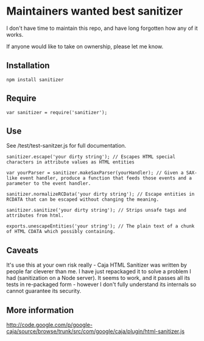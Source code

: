 # Maintainers wanted best sanitizer

I don't have time to maintain this repo, and have long forgotten how any of it works.

If anyone would like to take on ownership, please let me know.

## Installation

```
npm install sanitizer
```

## Require

```
var sanitizer = require('sanitizer');
```

## Use

See /test/test-sanitzer.js for full documentation.

```
sanitizer.escape('your dirty string'); // Escapes HTML special characters in attribute values as HTML entities
```

```
var yourParser = sanitizer.makeSaxParser(yourHandler); // Given a SAX-like event handler, produce a function that feeds those events and a parameter to the event handler.
```

```
sanitizer.normalizeRCData('your dirty string'); // Escape entities in RCDATA that can be escaped without changing the meaning.
```

```
sanitizer.sanitize('your dirty string'); // Strips unsafe tags and attributes from html.
```

```
exports.unescapeEntities('your string'); // The plain text of a chunk of HTML CDATA which possibly containing.
```

## Caveats

It's use this at your own risk really - Caja HTML Sanitizer was written by people far cleverer than me. I have just repackaged it to solve a problem I had (sanitization on a Node server). It seems to work, and it passes all its tests in re-packaged form - however I don't fully understand its internals so cannot guarantee its security.


## More information

http://code.google.com/p/google-caja/source/browse/trunk/src/com/google/caja/plugin/html-sanitizer.js
